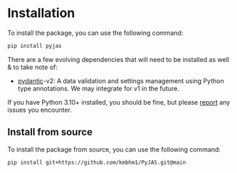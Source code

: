 # Installation

To install the package, you can use the following command:

```bash
pip install pyjas
```

There are a few evolving dependencies that will need to be installed as well & to take note of:

- [pydantic](https://pydantic-docs.helpmanual.io/)-v2: A data validation and settings management using Python type annotations. We may integrate for v1 in the future.

If you have Python 3.10+ installed, you should be fine, but please [report](https://github.com/kmbhm1/PyJAS/issues/new/choose) any issues you encounter.


## Install from source

To install the package from source, you can use the following command:

```bash
pip install git+https://github.com/kmbhm1/PyJAS.git@main
```